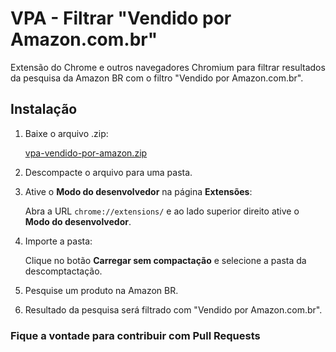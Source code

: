 # VPA - Filtrar "Vendido por Amazon.com.br"

Extensão do Chrome e outros navegadores Chromium para filtrar resultados da pesquisa da Amazon BR com o filtro "Vendido por Amazon.com.br".

## Instalação

1. Baixe o arquivo .zip:

    [vpa-vendido-por-amazon.zip](https://github.com/gabaweb/vpa-vendido-por-amazon/releases/latest/download/vpa-vendido-por-amazon.zip)

2. Descompacte o arquivo para uma pasta.

3. Ative o **Modo do desenvolvedor** na página **Extensões**:

    Abra a URL `chrome://extensions/` e ao lado superior direito ative o **Modo do desenvolvedor**.

4. Importe a pasta: 

    Clique no botão **Carregar sem compactação** e selecione a pasta da descomptactação.

5. Pesquise um produto na Amazon BR.

6. Resultado da pesquisa será filtrado com "Vendido por Amazon.com.br".

### Fique a vontade para contribuir com Pull Requests